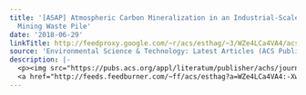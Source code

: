 ```yaml
---
title: '[ASAP] Atmospheric Carbon Mineralization in an Industrial-Scale Chrysotile
  Mining Waste Pile'
date: '2018-06-29'
linkTitle: http://feedproxy.google.com/~r/acs/esthag/~3/WZe4LCa4VA4/acs.est.8b01128
source: 'Environmental Science & Technology: Latest Articles (ACS Publications)'
description: |-
  <p><img src="https://pubs.acs.org/appl/literatum/publisher/achs/journals/content/esthag/0/esthag.ahead-of-print/acs.est.8b01128/20180629/images/medium/es-2018-011285_0004.gif" alt="TOC Graphic"/></p><div><cite>Environmental Science & Technology</cite></div><div>DOI: 10.1021/acs.est.8b01128</div><div class="feedflare">
  <a href="http://feeds.feedburner.com/~ff/acs/esthag?a=WZe4LCa4VA4:-XwlG-DRw0U:yIl2AUoC8zA"><img src="http://feeds.feedburner.com/~ff/acs/esthag?d=yIl2AUoC8zA" border="0"></img></a>
---
```

